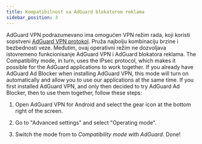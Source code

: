 ```yaml
---
title: Kompatibilnost sa AdGuard blokatorom reklama
sidebar_position: 3
---
```



AdGuard VPN podrazumevano ima omogućen VPN režim rada, koji koristi sopstveni [AdGuard VPN protokol](/general/adguard-vpn-protocol.mdx). Pruža najbolju kombinaciju brzine i bezbednosti veze. Međutim, ovaj operativni režim ne dozvoljava istovremeno funkcionisanje AdGuard VPN i AdGuard blokatora reklama. The Compatibility mode, in turn, uses the IPsec protocol, which makes it possible for the AdGuard applications to work together. If you already have AdGuard Ad Blocker when installing AdGuard VPN, this mode will turn on automatically and allow you to use our applications at the same time. If you first installed AdGuard VPN, and only then decided to try AdGuard Ad Blocker, then to use them together, follow these steps:

1. Open AdGuard VPN for Android and select the gear icon at the bottom right of the screen.

2. Go to "Advanced settings" and select "Operating mode".

3. Switch the mode from to *Compatibility mode with AdGuard*. Done!